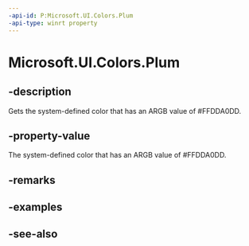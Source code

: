 ```yaml
---
-api-id: P:Microsoft.UI.Colors.Plum
-api-type: winrt property
---
```


<!-- Property syntax
public Windows.UI.Color Plum { get; }
-->

# Microsoft.UI.Colors.Plum

## -description

Gets the system-defined color that has an ARGB value of #FFDDA0DD.

## -property-value

The system-defined color that has an ARGB value of #FFDDA0DD.

## -remarks

## -examples

## -see-also
